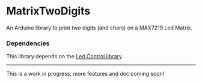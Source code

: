 # MatrixTwoDigits
An Arduino library to print two digits (and chars) on a MAX7219 Led Matrix.

### Dependencies
This library depends on the [Led Control library](http://playground.arduino.cc/Main/LedControl)

---
This is a work in progress, more features and doc coming soon!